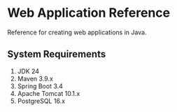 # Web Application Reference

Reference for creating web applications in Java.

## System Requirements

1. JDK 24
2. Maven 3.9.x
3. Spring Boot 3.4
4. Apache Tomcat 10.1.x
5. PostgreSQL 16.x
